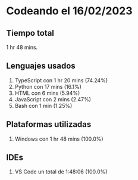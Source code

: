 # Codeando el 16/02/2023

## Tiempo total
1 hr 48 mins.

## Lenguajes usados
1. TypeScript con 1 hr 20 mins (74.24%)
1. Python con 17 mins (16.1%)
1. HTML con 6 mins (5.94%)
1. JavaScript con 2 mins (2.47%)
1. Bash con 1 min (1.25%)

## Plataformas utilizadas
1. Windows con 1 hr 48 mins (100.0%)

## IDEs
1. VS Code un total de 1:48:06 (100.0%)

